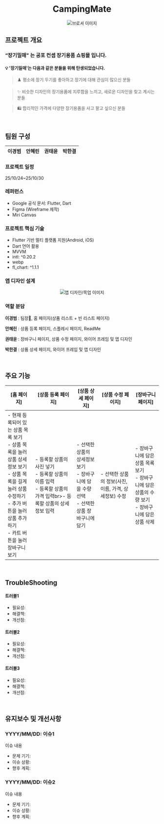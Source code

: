 <h1 align="center">
CampingMate
</h1>
<p align="center">
<img alt="브로셔 이미지" src=""/>
</p>


## 프로젝트 개요
### “장기밀매" 는 공포 컨셉 장기용품 쇼핑몰 입니다.

#### 💡 '장기밀매'는 다음과 같은 분들을 위해 탄생되었습니다.

> ♟️ 평소에 장기 두기를 좋아하고 장기에 대해 관심이 많으신 분들
> 

> ✨ 비슷한 디자인의 장기용품에 지루함을 느끼고, 새로운 디자인을 찾고 계시는 분들 
> 

> 🛍️ 합리적인 가격에 다양한 장기용품을 사고 팔고 싶으신 분들
> 

<br/>

## 팀원 구성

| **이경범** | **안혜린** | **권태윤** | **박한결** |
| :------: |  :------: | :------: | :------: |

### 프로젝트 일정
25/10/24~25/10/30

### 레퍼런스
- Google 공식 문서: Flutter, Dart
- Figma (Wireframe 제작)
- Miri Canvas

### 프로젝트 핵심 기술
- Flutter 기반 멀티 플랫폼 지원(Android, iOS)
- Dart 언어 활용
- MVVM
- intl: ^0.20.2
- webp
- fl_chart: ^1.1.1



### 앱 디자인 설계
<p align="center">
<img alt="앱 디자인/목업 이미지" src="">
</p>


  
### 역할 분담
**이경범** : 팀장👑, 홈 페이지(상품 리스트 + 빈 리스트 페이지)

**안혜린** : 상품 등록 페이지, 스플레시 페이지, ReadMe

**권태윤** : 장바구니 페이지, 상품 수정 페이지, 와이어 프레임 및 앱 디자인

**박한결** : 상품 상세 페이지, 와이어 프레임 및 앱 디자인


<br/>

## 주요 기능

| [홈 페이지] | [상품 등록 페이지] | [상품 상세 페이지] | [상품 수정 페이지] | [장바구니 페이지] |
| --- | --- | --- | --- | --- |
| - 현재 등록되어 있는 상품 목록 보기<br>- 상품 목록을 눌러 상품 상세정보 보기<br>- 상품 목록을 길게 눌러 상품 수정하기<br>- 추가 버튼을 눌러 상품 추가하기<br>- 카트 버튼을 눌러 장바구니 보기| - 등록할 상품의 사진 넣기<br>- 등록할 상품의 이름 입력<br>- 등록할 상품의 가격 입력br>- 등록할 상품의 상세정보 입력| - 선택한 상품의 상세정보 보기<br>- 장바구니에 담을 수량 선택<br>- 선택한 상품 장바구니에 담기| - 선택한 상품의 정보(사진, 이름, 가격, 상세정보) 수정 | - 장바구니에 담은 상품 목록 보기<br>- 장바구니에 담은 상품의 수량 보기<br>- 장바구니에 담은 상품 삭제 |

<br/>

## TroubleShooting

#### 트러블1
- 필요성: 
- 해결책: 
- 개선점: 

#### 트러블2
- 필요성: 
- 해결책: 
- 개선점: 

#### 트러블3
- 필요성: 
- 해결책: 
- 개선점: 


<br/>

## 유지보수 및 개선사항

### YYYY/MM/DD: 이슈1
이슈 내용
- 문제 기기: 
- 이슈 상황: 
- 향후 계획: 


### YYYY/MM/DD: 이슈2
이슈 내용
- 문제 기기: 
- 이슈 상황: 
- 향후 계획: 